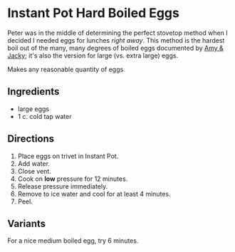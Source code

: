 [Instant Pot]: ../indices/instantPot.html

# Instant Pot Hard Boiled Eggs

Peter was in the middle of determining the perfect stovetop method when I decided I needed eggs for lunches *right away*.  This method is the hardest boil out of the many, many degrees of boiled eggs documented by [Amy & Jacky](https://www.pressurecookrecipes.com/pressure-cooker-soft-hard-boiled-eggs/); it's also the version for large (vs. extra large) eggs.

Makes any reasonable quantity of eggs

## Ingredients

* large eggs
* 1 c. cold tap water

## Directions

1. Place eggs on trivet in Instant Pot.
2. Add water.
3. Close vent.
4. Cook on **low** pressure for 12 minutes.
5. Release pressure immediately.
6. Remove to ice water and cool for at least 4 minutes.
7. Peel.

## Variants

For a nice medium boiled egg, try 6 minutes.
